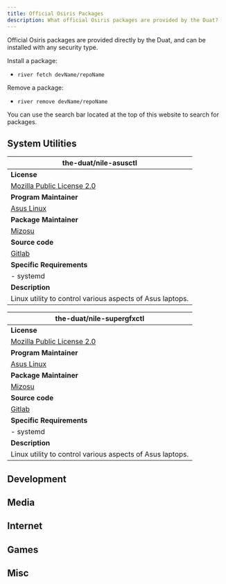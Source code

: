 ```yaml
---
title: Official Osiris Packages
description: What official Osiris packages are provided by the Duat?
---
```


Official Osiris packages are provided directly by the Duat, and can be installed with any security type.

Install a package:
- `river fetch devName/repoName`

Remove a package:
- `river remove devName/repoName`

You can use the search bar located at the top of this website to search for packages.


## System Utilities


| **the-duat/nile-asusctl** |
| --- |
| **License** | 
| [Mozilla Public License 2.0](https://gitlab.com/asus-linux/asusctl/-/blob/main/LICENSE) |
| **Program Maintainer** | 
| [Asus Linux](https://gitlab.com/asus-linux) |
| **Package Maintainer** | 
| [Mizosu](https://github.com/mizosu97) |
| **Source code** | 
| [Gitlab](https://gitlab.com/asus-linux/asusctl) |
| **Specific Requirements** |
| - systemd |
| **Description** | 
| Linux utility to control various aspects of Asus laptops. |

| **the-duat/nile-supergfxctl** |
| --- |
| **License** | 
| [Mozilla Public License 2.0](https://gitlab.com/asus-linux/supergfxctl/-/blob/main/LICENSE) |
| **Program Maintainer** | 
| [Asus Linux](https://gitlab.com/asus-linux) |
| **Package Maintainer** | 
| [Mizosu](https://github.com/mizosu97) |
| **Source code** | 
| [Gitlab](https://gitlab.com/asus-linux/supergfxctl) |
| **Specific Requirements** |
| - systemd |
| **Description** | 
| Linux utility to control various aspects of Asus laptops. |



## Development


## Media


## Internet


## Games


## Misc
